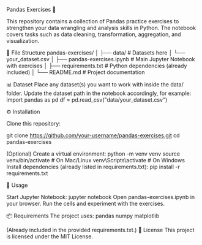 Pandas Exercises 🐼

This repository contains a collection of Pandas practice exercises to strengthen your data wrangling and analysis skills in Python. The notebook covers tasks such as data cleaning, transformation, aggregation, and visualization.

📂 File Structure
pandas-exercises/
│
├── data/                     #  Datasets here
│   └── your_dataset.csv
│
├── pandas-exercises.ipynb    # Main Jupyter Notebook with exercises
│
├── requirements.txt          # Python dependencies (already included)
│
└── README.md                 # Project documentation


📊 Dataset
Place any dataset(s) you want to work with inside the data/ folder.
Update the dataset path in the notebook accordingly, for example:
import pandas as pd
df = pd.read_csv("data/your_dataset.csv")

⚙️ Installation

Clone this repository:

git clone https://github.com/your-username/pandas-exercises.git
cd pandas-exercises

(Optional) Create a virtual environment:
python -m venv venv
source venv/bin/activate   # On Mac/Linux
venv\Scripts\activate      # On Windows
Install dependencies (already listed in requirements.txt):
pip install -r requirements.txt

🚀 Usage

Start Jupyter Notebook:
jupyter notebook
Open pandas-exercises.ipynb in your browser.
Run the cells and experiment with the exercises.

📦 Requirements
The project uses:
pandas
numpy
matplotlib

(Already included in the provided requirements.txt.)
📜 License
This project is licensed under the MIT License.
